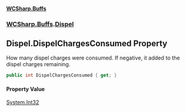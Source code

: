 #### [WCSharp.Buffs](README.md 'README')
### [WCSharp.Buffs](WCSharp.Buffs.md 'WCSharp.Buffs').[Dispel](WCSharp.Buffs.Dispel.md 'WCSharp.Buffs.Dispel')

## Dispel.DispelChargesConsumed Property

How many dispel charges were consumed. If negative, it added to the dispel charges remaining.

```csharp
public int DispelChargesConsumed { get; }
```

#### Property Value
[System.Int32](https://docs.microsoft.com/en-us/dotnet/api/System.Int32 'System.Int32')